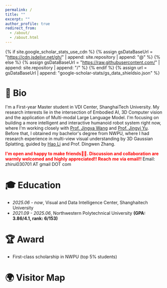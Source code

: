 ```yaml
---
permalink: /
title: ""
excerpt: ""
author_profile: true
redirect_from: 
  - /about/
  - /about.html
---
```


{% if site.google_scholar_stats_use_cdn %}
{% assign gsDataBaseUrl = "https://cdn.jsdelivr.net/gh/" | append: site.repository | append: "@" %}
{% else %}
{% assign gsDataBaseUrl = "https://raw.githubusercontent.com/" | append: site.repository | append: "/" %}
{% endif %}
{% assign url = gsDataBaseUrl | append: "google-scholar-stats/gs_data_shieldsio.json" %}

<span class='anchor' id='about-me'></span>
# 🤗 Bio
I'm a First-year Master student in VDI Center, ShanghaiTech University. My research interests lie in the intersection of Embodied AI, 3D Computer vision and the application of Multi-modal Large Language Model. I'm focusing on building a more intelligent and interactive humanoid robot system right now, where I'm working closely with [Prof. Jingya Wang](https://faculty.sist.shanghaitech.edu.cn/faculty/wangjingya/) and [Prof. Jingyi Yu](https://scholar.google.com/citations?user=R9L_AfQAAAAJ&hl=zh-CN). Before that, I obtained my bachelor's degree from NWPU, where I had research experience in multi-view visual understanding by 3D Gaussian Splatting, guided by [Hao Li](https://lifuguan.github.io/) and Prof. Dingwen Zhang.

<strong style="color:red">I'm open and happy to make friends🥳🥳. Discussion and collaboration are warmly welcomed and highly appreciated!! Reach me via email!! </strong>
Email: zhirui030701 AT gmail DOT com

# 🎓 Education
- *2025.06 - now*, Visual and Data Intelligence Center, Shanghaitech University
- *2021.09 - 2025.06*, Northwestern Polytechnical University __(GPA: 3.86/4.1, rank: 6/153)__

# 🏆 Award
- First-class scholarship in NWPU (top 5% students)

# 🌍 Visitor Map
<table width="100%" align="center" border="0" cellspacing="0" cellpadding="20">
  <tbody>
      <tr>
          <td style="padding:0px">
              <br>
              <br>
              <div>
                  <script type="text/javascript" id="clustrmaps" src="//clustrmaps.com/map_v2.js?d=Fqedyl9HmwV-Dlk4qDHDO6LQ4CFJXYxYt-hyoZ2Zfq8&cl=ffffff&w=a"></script>
                  <!-- <a target="_top" href="http://clustrmaps.com/site/1acpn?utm_source=widget&amp;utm_campaign=widget_ctr" id="clustrmaps-widget-v2" class="clustrmaps-map-control" style="width: 300px;">
-->                               </div>
          </td>
      </tr>
  </tbody>
</table>




